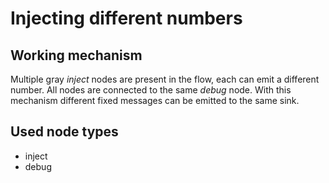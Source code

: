 # Injecting different numbers

## Working mechanism

Multiple gray *inject* nodes are present in the flow, each can emit
a different number. All nodes are connected to the same *debug* node.
With this mechanism  different fixed messages can be emitted to the
same sink.

## Used node types

* inject
* debug

